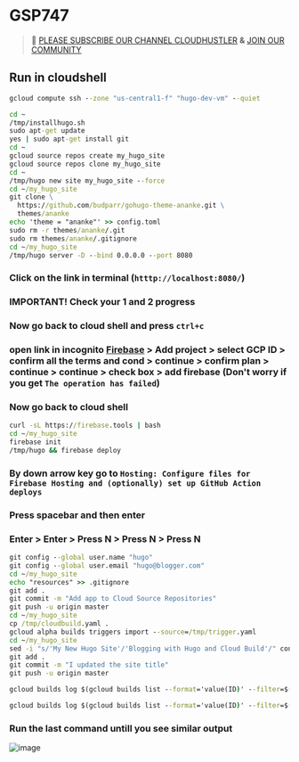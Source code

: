 # GSP747
>🚨 [PLEASE SUBSCRIBE OUR CHANNEL CLOUDHUSTLER](https://www.youtube.com/@cloudhustlers) **&** [JOIN OUR COMMUNITY](https://chat.whatsapp.com/KBfUcSleGGEFf2Xvvm8FW3)
## Run in cloudshell
```cmd
gcloud compute ssh --zone "us-central1-f" "hugo-dev-vm" --quiet
```
```cmd
cd ~
/tmp/installhugo.sh
sudo apt-get update
yes | sudo apt-get install git
cd ~
gcloud source repos create my_hugo_site
gcloud source repos clone my_hugo_site
cd ~
/tmp/hugo new site my_hugo_site --force
cd ~/my_hugo_site
git clone \
  https://github.com/budparr/gohugo-theme-ananke.git \
  themes/ananke
echo 'theme = "ananke"' >> config.toml
sudo rm -r themes/ananke/.git
sudo rm themes/ananke/.gitignore
cd ~/my_hugo_site
/tmp/hugo server -D --bind 0.0.0.0 --port 8080
```
### Click on the link in terminal (`htttp://localhost:8080/`)
### IMPORTANT! Check your 1 and 2 progress 
### Now go back to cloud shell and press `ctrl+c`
### open link in incognito [Firebase](https://console.firebase.google.com/) > Add project > select GCP ID > confirm all the terms and cond > continue > confirm plan > continue > continue > check box > add firebase (Don't worry if you get `The operation has failed`)
### Now go back to cloud shell 
```cmd
curl -sL https://firebase.tools | bash
cd ~/my_hugo_site
firebase init
/tmp/hugo && firebase deploy
```
### By down arrow key go to `Hosting: Configure files for Firebase Hosting and (optionally) set up GitHub Action deploys`
### Press spacebar and then enter 
### Enter > Enter > Press N > Press N > Press N
```cmd
git config --global user.name "hugo"
git config --global user.email "hugo@blogger.com"
cd ~/my_hugo_site
echo "resources" >> .gitignore
git add .
git commit -m "Add app to Cloud Source Repositories"
git push -u origin master
cd ~/my_hugo_site
cp /tmp/cloudbuild.yaml .
gcloud alpha builds triggers import --source=/tmp/trigger.yaml
cd ~/my_hugo_site
sed -i "s/'My New Hugo Site'/'Blogging with Hugo and Cloud Build'/" config.toml
git add .
git commit -m "I updated the site title"
git push -u origin master
```
```cmd
gcloud builds log $(gcloud builds list --format='value(ID)' --filter=$(git rev-parse HEAD))
```
```cmd
gcloud builds log $(gcloud builds list --format='value(ID)' --filter=$(git rev-parse HEAD)) | grep "Hosting URL"
```
### Run the last command untill you see similar output
![image](https://github.com/CloudHustlers/Week_5_Skill_badges/assets/88576711/24fcf597-d32f-4537-99e8-3dd9bf927998)

